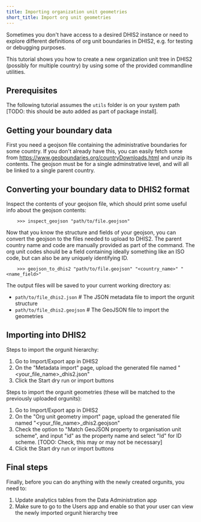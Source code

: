```yaml
---
title: Importing organization unit geometries
short_title: Import org unit geometries
---
```


Sometimes you don't have access to a desired DHIS2 instance or need to explore different definitions of org unit boundaries in DHIS2, e.g. for testing or debugging purposes. 

This tutorial shows you how to create a new organization unit tree in DHIS2 (possibly for multiple country) by using some of the provided commandline utilities. 

## Prerequisites

The following tutorial assumes the `utils` folder is on your system path [TODO: this should be auto added as part of package install].

## Getting your boundary data

First you need a geojson file containing the administrative boundaries for some country. If you don't already have this,
you can easily fetch some from https://www.geoboundaries.org/countryDownloads.html and unzip its contents. The geojson must be for a single adminstrative level, and will all be linked to a single parent country. 

## Converting your boundary data to DHIS2 format

Inspect the contents of your geojson file, which should print some useful info about the geojson contents:

        >>> inspect_geojson "path/to/file.geojson"

Now that you know the structure and fields of your geojson, you can convert the geojson to the files needed
to upload to DHIS2. The parent country name and code are manually provided as part of the command. The org unit codes should be a field containing ideally something like an ISO code, but can also be any uniquely identifying ID. 

        >>> geojson_to_dhis2 "path/to/file.geojson" "<country_name>" "<name_field>"

The output files will be saved to your current working directory as:

- `path/to/file_dhis2.json` # The JSON metadata file to import the orgunit structure
- `path/to/file_dhis2.geojson` # The GeoJSON file to import the geometries

## Importing into DHIS2

Steps to import the orgunit hierarchy:

1. Go to Import/Export app in DHIS2
2. On the "Metadata import" page, upload the generated file named "<your_file_name>_dhis2.json"
3. Click the Start dry run or import buttons

Steps to import the orgunit geometries (these will be matched to the previously uploaded orgunits):

1. Go to Import/Export app in DHIS2
2. On the "Org unit geometry import" page, upload the generated file named "<your_file_name>_dhis2.geojson"
3. Check the option to "Match GeoJSON property to organisation unit scheme", and input "id" as the property name and select "Id" for ID scheme. [TODO: Check, this may or may not be necessary]
4. Click the Start dry run or import buttons

## Final steps

Finally, before you can do anything with the newly created orgunits, you need to:

1. Update analytics tables from the Data Administration app
2. Make sure to go to the Users app and enable so that your user can view the newly imported orgunit hierarchy tree
